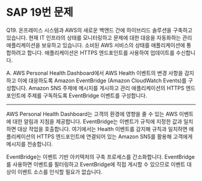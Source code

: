 # SAP 19번 문제

Q19. 온프레미스 시스템과 AWS의 새로운 백엔드 간에 하이브리드 솔루션을 구축하고 있습니다. 현재 IT 인프라의 상태를 모니터링하고 문제에 대한 대응을 자동화하는 관리 애플리케이션을 보유하고 있습니다. 소비된 AWS 서비스의 상태를 애플리케이션에 통합하려고 합니다. 애플리케이션은 HTTPS 엔드포인트를 사용하여 업데이트를 수신합니다.

A. AWS Personal Health Dashboard에서 AWS Health 이벤트의 변경 사항을 감지하고 이에 대응하도록 Amazon EventBridge (Amazon CloudWatch Events)를 구성합니다. Amazon SNS 주제에 메시지를 게시하고 관리 애플리케이션의 HTTPS 엔드포인트에 주제를 구독하도록 EventBridge 이벤트를 구성합니다.

---

AWS Personal Health Dashboard는 고객의 환경에 영향을 줄 수 있는 AWS 이벤트에 대한 알림과 지침을 제공합니다. EventBridge는 이벤트가 규칙에 지정한 값과 일치하면 대상 작업을 호출합니다. 여기에서는 Health 이벤트를 감지해 규칙과 일치하면 애플리케이션의 HTTPS 엔드포인트에 연결되어 있는 Amazon SNS를 활용해 고객에게 메시지를 전송합니다.

EventBridge는 이벤트 기반 아키텍처의 구축 프로세스를 간소화합니다. EventBridge를 사용하면 이벤트를 필터링하고 EventBridge에 직접 게시할 수 있으므로 이벤트 대상이 이벤트 소스를 인식할 필요가 없습니다.
